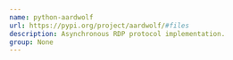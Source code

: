 ```yaml
---
name: python-aardwolf
url: https://pypi.org/project/aardwolf/#files
description: Asynchronous RDP protocol implementation.
group: None
---
```

